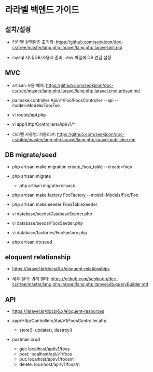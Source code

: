 # 라라벨 백엔드 가이드

## 설치/설정
* 라라벨 실행환경 초기화: https://github.com/seokjoon/doc-cs/tree/master/lang.php.laravel/lang.php.laravel.init.md

* mysql 서버/DB/사용자 준비, .env 파일에 DB 연결 설정


## MVC
* artisan 사용 예제: https://github.com/seokjoon/doc-cs/tree/master/lang.php.laravel/lang.php.laravel.cmd.artisan.md
 
* pa make:controller Api/v1/Foo/FoosController --api --model=Models/Foo/Foo
* vi routes/api.php
* vi app/Http/Controllers/Api/v1/*
* 라라벨 사용법: 퍼블리셔: https://github.com/seokjoon/doc-cs/blob/master/lang.php.laravel/lang.php.laravel.publisher.md


## DB migrate/seed
* php artisan make:migration create_foos_table --create=foos
* php artisan migrate
    * php artisan migrate:rollback
    
* php artisan make:factory FooFactory --model=Models/Foo/Foo
* php artisan make:seeder FoosTableSeeder
* vi database/seeds/DatabaseSeeder.php
* vi database/seeds/FoosSeeder.php
* vi database/factories/FooFactory.php
* php artisan db:seed


## eloquent relationship
* https://laravel.kr/docs/6.x/eloquent-relationships

* 세부 질의: 쿼리 빌더: https://github.com/seokjoon/doc-cs/tree/master/lang.php.laravel/lang.php.laravel.db.queryBuilder.md


## API

* https://laravel.kr/docs/6.x/eloquent-resources

* app/Http/Controllers/Api/v1/FoosController.php
    * store(), update(), destroy()
* postman crud
    * get: localhost/api/v1/foos
    * post: localhost/api/v1/foos
    * put: localhost/api/v1/foos/n
    * delete: localhost/api/v1/foos/n
